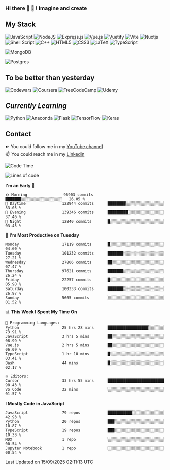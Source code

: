 ### Hi there 👋 🤖 ! Imagine and create

## My Stack
![JavaScript](https://img.shields.io/badge/javascript-%23323330.svg?style=for-the-badge&logo=javascript&logoColor=%23F7DF1E) ![NodeJS](https://img.shields.io/badge/node.js-6DA55F?style=for-the-badge&logo=node.js&logoColor=white) <img alt="Express.js" src="https://img.shields.io/badge/express.js%20-%23404d59.svg?&style=for-the-badge"/> ![Vue.js](https://img.shields.io/badge/vuejs-%2335495e.svg?style=for-the-badge&logo=vuedotjs&logoColor=%234FC08D) ![Vuetify](https://img.shields.io/badge/Vuetify-1867C0?style=for-the-badge&logo=vuetify&logoColor=AEDDFF) ![Vite](https://img.shields.io/badge/vite-%23646CFF.svg?style=for-the-badge&logo=vite&logoColor=white) ![Nuxtjs](https://img.shields.io/badge/Nuxt-002E3B?style=for-the-badge&logo=nuxtdotjs&logoColor=#00DC82) ![Shell Script](https://img.shields.io/badge/shell_script-%23121011.svg?style=for-the-badge&logo=gnu-bash&logoColor=white) ![C++](https://img.shields.io/badge/c++-%2300599C.svg?style=for-the-badge&logo=c%2B%2B&logoColor=white) ![HTML5](https://img.shields.io/badge/html5-%23E34F26.svg?style=for-the-badge&logo=html5&logoColor=white) ![CSS3](https://img.shields.io/badge/css3-%231572B6.svg?style=for-the-badge&logo=css3&logoColor=white) ![LaTeX](https://img.shields.io/badge/latex-%23008080.svg?style=for-the-badge&logo=latex&logoColor=white) ![TypeScript](https://img.shields.io/badge/typescript-%23007ACC.svg?style=for-the-badge&logo=typescript&logoColor=white)
<div>
  <img alt="MongoDB" src ="https://img.shields.io/badge/MongoDB-%234ea94b.svg?&style=for-the-badge&logo=mongodb&logoColor=white"/>
  
  ![Postgres](https://img.shields.io/badge/postgres-%23316192.svg?style=for-the-badge&logo=postgresql&logoColor=white)
</div>

## To be better than yesterday
![Codewars](https://img.shields.io/badge/Codewars-B1361E?style=for-the-badge&logo=codewars&logoColor=grey)
  ![Coursera](https://img.shields.io/badge/Coursera-%230056D2.svg?style=for-the-badge&logo=Coursera&logoColor=white)
  ![FreeCodeCamp](https://img.shields.io/badge/Freecodecamp-%23123.svg?&style=for-the-badge&logo=freecodecamp&logoColor=green)
  ![Udemy](https://img.shields.io/badge/Udemy-A435F0?style=for-the-badge&logo=Udemy&logoColor=white)

## *Currently Learning*
![Python](https://img.shields.io/badge/python-3670A0?style=for-the-badge&logo=python&logoColor=ffdd54) ![Anaconda](https://img.shields.io/badge/Anaconda-%2344A833.svg?style=for-the-badge&logo=anaconda&logoColor=white) 
![Flask](https://img.shields.io/badge/flask-%23000.svg?style=for-the-badge&logo=flask&logoColor=white) ![TensorFlow](https://img.shields.io/badge/TensorFlow-%23FF6F00.svg?style=for-the-badge&logo=TensorFlow&logoColor=white) ![Keras](https://img.shields.io/badge/Keras-%23D00000.svg?style=for-the-badge&logo=Keras&logoColor=white)

## Contact
⏩ You could follow me in my <a href="https://www.youtube.com/c/ViktorJimenezF" target="blank">YouTube channel</a>   <br>
📫 You could reach me in my <a href="https://www.linkedin.com/in/victorjuanjimenez/" target="blank">Linkedin</a>  

<!--START_SECTION:waka-->
![Code Time](http://img.shields.io/badge/Code%20Time-4%2C004%20hrs%2032%20mins-blue)

![Lines of code](https://img.shields.io/badge/From%20Hello%20World%20I%27ve%20Written-666.9%20million%20lines%20of%20code-blue)

**I'm an Early 🐤** 

```text
🌞 Morning                96903 commits       ███████░░░░░░░░░░░░░░░░░░   26.05 % 
🌆 Daytime                122944 commits      ████████░░░░░░░░░░░░░░░░░   33.05 % 
🌃 Evening                139346 commits      █████████░░░░░░░░░░░░░░░░   37.46 % 
🌙 Night                  12840 commits       █░░░░░░░░░░░░░░░░░░░░░░░░   03.45 % 
```
📅 **I'm Most Productive on Tuesday** 

```text
Monday                   17119 commits       █░░░░░░░░░░░░░░░░░░░░░░░░   04.60 % 
Tuesday                  101232 commits      ███████░░░░░░░░░░░░░░░░░░   27.21 % 
Wednesday                27806 commits       ██░░░░░░░░░░░░░░░░░░░░░░░   07.47 % 
Thursday                 97621 commits       ███████░░░░░░░░░░░░░░░░░░   26.24 % 
Friday                   22257 commits       █░░░░░░░░░░░░░░░░░░░░░░░░   05.98 % 
Saturday                 100333 commits      ███████░░░░░░░░░░░░░░░░░░   26.97 % 
Sunday                   5665 commits        ░░░░░░░░░░░░░░░░░░░░░░░░░   01.52 % 
```


📊 **This Week I Spent My Time On** 

```text
💬 Programming Languages: 
Python                   25 hrs 28 mins      ██████████████████░░░░░░░   73.91 % 
JavaScript               3 hrs 5 mins        ██░░░░░░░░░░░░░░░░░░░░░░░   08.99 % 
Vue.js                   2 hrs 5 mins        ██░░░░░░░░░░░░░░░░░░░░░░░   06.09 % 
TypeScript               1 hr 10 mins        █░░░░░░░░░░░░░░░░░░░░░░░░   03.41 % 
Bash                     44 mins             █░░░░░░░░░░░░░░░░░░░░░░░░   02.17 % 

🔥 Editors: 
Cursor                   33 hrs 55 mins      █████████████████████████   98.43 % 
VS Code                  32 mins             ░░░░░░░░░░░░░░░░░░░░░░░░░   01.57 % 
```

**I Mostly Code in JavaScript** 

```text
JavaScript               79 repos            ███████████░░░░░░░░░░░░░░   42.93 % 
Python                   20 repos            ███░░░░░░░░░░░░░░░░░░░░░░   10.87 % 
TypeScript               19 repos            ███░░░░░░░░░░░░░░░░░░░░░░   10.33 % 
MDX                      1 repo              ░░░░░░░░░░░░░░░░░░░░░░░░░   00.54 % 
Jupyter Notebook         1 repo              ░░░░░░░░░░░░░░░░░░░░░░░░░   00.54 % 
```




 Last Updated on 15/09/2025 02:11:13 UTC
<!--END_SECTION:waka-->

<!--
**ViktorJJF/ViktorJJF** is a ✨ _special_ ✨ repository because its `README.md` (this file) appears on your GitHub profile.



Here are some ideas to get you started:

- 🔭 I’m currently working on ...
- 🌱 I’m currently learning ...
- 👯 I’m looking to collaborate on ...
- 🤔 I’m looking for help with ...
- 💬 Ask me about ...
- 📫 How to reach me: ...
- 😄 Pronouns: ...
- ⚡ Fun fact: ...
-->
